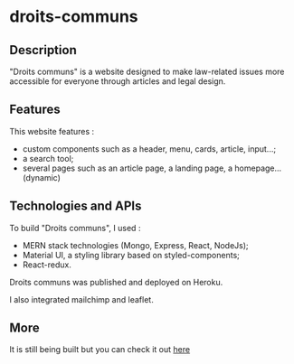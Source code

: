 # droits-communs

## Description

"Droits communs" is a website designed to make law-related issues more accessible for everyone through articles and legal design.

## Features
This website features :
- custom components such as a header, menu, cards, article, input...;
- a search tool;
- several pages such as an article page, a landing page, a homepage... (dynamic)

## Technologies and APIs

To build "Droits communs", I used : 
* MERN stack technologies (Mongo, Express, React, NodeJs);
* Material UI, a styling library based on styled-components;
* React-redux.

Droits communs was published and deployed on Heroku.

I also integrated mailchimp and leaflet. 

## More
It is still being built but you can check it out [here](m-dawn-80536.herokuapp.com)
